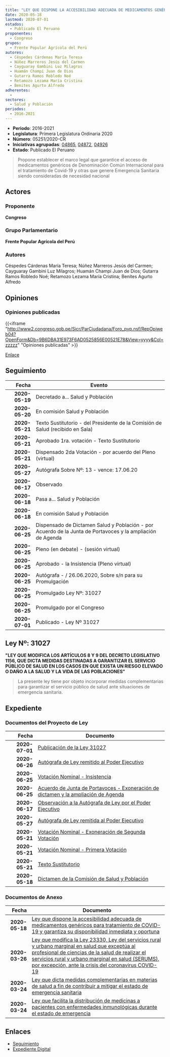 ```yaml
---
title: "LEY QUE DISPONE LA ACCESIBILIDAD ADECUADA DE MEDICAMENTOS GENÉRICOS PARA TRATAMIENTO DE COVID-19 Y GARANTIZA SU DISPONIBILIDAD INMEDIATA Y OPORTUNA"
date: 2020-05-18
lastmod: 2020-07-01
estados: 
  - Publicado El Peruano
proponentes: 
  - Congreso
grupos: 
  - Frente Popular Agrícola del Perú
autores: 
  - Céspedes Cárdenas María Teresa
  - Núñez Marreros Jesús del Carmen
  - Cayguaray Gambini Luz Milagros
  - Huamán Champi Juan de Dios
  - Gutarra Ramos Robledo Noé
  - Retamozo Lezama María Cristina
  - Benites Agurto Alfredo
adherentes: 
  - 
sectores: 
  - Salud y Población
periodos: 
  - 2016-2021
---
```


- **Periodo**: 2016-2021
- **Legislatura**: Primera Legislatura Ordinaria 2020
- **Número**: 05251/2020-CR
- **Iniciativas agrupadas**: [04865](../../04800/04865), [04872](../../04800/04872), [04926](../../04900/04926)
- **Estado**: Publicado El Peruano

> Propone establecer el marco legal que garantice el acceso de medicamentos genéricos de Denominación Común Internacional para el tratamiento de Covid-19 y otras que genere Emergencia Sanitaria siendo consideradas de necesidad nacional


## Actores

### Proponente

**Congreso**

### Grupo Parlamentario

**Frente Popular Agrícola del Perú**

### Autores

Céspedes Cárdenas María Teresa; Núñez Marreros Jesús del Carmen; Cayguaray Gambini Luz Milagros; Huamán Champi Juan de Dios; Gutarra Ramos Robledo Noé; Retamozo Lezama María Cristina; Benites Agurto Alfredo


## Opiniones

### Opiniones publicadas

{{<iframe "http://www2.congreso.gob.pe/Sicr/ParCiudadana/Foro_pvp.nsf/RepOpiweb04?OpenForm&Db=9B6DBA31E973F6AD0525856E00521E78&View=yyyy&Col=zzzzz" "Opiniones publicadas" >}}

[Enlace](http://www2.congreso.gob.pe/Sicr/ParCiudadana/Foro_pvp.nsf/RepOpiweb04?OpenForm&Db=9B6DBA31E973F6AD0525856E00521E78&View=yyyy&Col=zzzzz)

## Seguimiento

| Fecha | Evento |
|------:|--------|
| **2020-05-19** | Decretado a... Salud y Población|
| **2020-05-20** | En comisión Salud y Población|
| **2020-05-21** | Texto Sustitutorio - del Presidente de la Comisión de Salud (recibido en Sala)|
| **2020-05-21** | Aprobado 1ra. votación - Texto Sustitutorio|
| **2020-05-21** | Dispensado 2da Votación - por acuerdo del Pleno (virtual)|
| **2020-05-27** | Autógrafa Sobre Nº: 13 - vence: 17.06.20|
| **2020-06-17** | Observado|
| **2020-06-18** | Pasa a... Salud y Población|
| **2020-06-18** | En comisión Salud y Población|
| **2020-06-25** | Dispensado de Dictamen Salud y Población - por Acuerdo de la Junta de Portavoces y la ampliación de Agenda|
| **2020-06-25** | Pleno (en debate) - (sesión virtual)|
| **2020-06-25** | Aprobado - la Insistencia (Pleno virtual)|
| **2020-06-25** | Autógrafa - / 26.06.2020, Sobre s/n para su Promulgación|
| **2020-06-25** | Promulgado Ley Nº: 31027|
| **2020-06-25** | Promulgado por el Congreso|
| **2020-07-01** | Publicado - Ley Nº 31027|

## Ley Nº: 31027

**"LEY QUE MODIFICA LOS ARTÍCULOS 8 Y 9 DEL DECRETO LEGISLATIVO 1156, QUE DICTA MEDIDAS DESTINADAS A GARANTIZAR EL SERVICIO PÚBLICO DE SALUD EN LOS CASOS EN QUE EXISTA UN RIESGO ELEVADO O DAÑO A LA SALUD Y LA VIDA DE LAS POBLACIONES"**

> La presente ley tiene por objeto incorporar medidas complementarias para garantizar el servicio público de salud ante situaciones de emergencia sanitaria.


## Expediente


### Documentos del Proyecto de Ley

| Fecha | Documento |
|------:|--------|
| **2020-07-01** | [Publicación de la Ley 31027](http://www.leyes.congreso.gob.pe/Documentos/2016_2021/ADLP/Normas_Legales/31027-LEY.pdf) |
| **2020-06-26** | [Autógrafa de Ley remitido al Poder Ejecutivo](http://www.leyes.congreso.gob.pe/Documentos/2016_2021/Autografas/Ley_y_de_Resolucion_Legislativa/AU0486520200626.pdf) |
| **2020-06-25** | [Votación Nominal - Insistencia](http://www.leyes.congreso.gob.pe/Documentos/2016_2021/Asistencia_y_Votacion/Proyectos_de_Ley/Votacion_Nominal/VNI04865-20200625.pdf) |
| **2020-06-25** | [Acuerdo de Junta de Portavoces - Exoneración de dictamen y la ampliación de Agenda](http://www.leyes.congreso.gob.pe/Documentos/2016_2021/Acuerdos/Junta_Portavoces/AJP04865-20200625.pdf) |
| **2020-06-17** | [Observación a la Autógrafa de Ley por el Poder Ejecutivo](http://www.leyes.congreso.gob.pe/Documentos/2016_2021/Observacion_a_la_Autografa/OBAU04865-20200617.pdf) |
| **2020-05-27** | [Autógrafa de Ley remitida al Poder Ejecutivo](http://www.leyes.congreso.gob.pe/Documentos/2016_2021/Autografas/Ley_y_de_Resolucion_Legislativa/AU0486520200527.pdf) |
| **2020-05-21** | [Votación Nominal - Exoneración de Segunda Votación](http://www.leyes.congreso.gob.pe/Documentos/2016_2021/Asistencia_y_Votacion/Proyectos_de_Ley/Exoneracion_de_Segunda_Votacion/AVESV04865-20200521.pdf) |
| **2020-05-21** | [Votación Nominal - Primera Votación](http://www.leyes.congreso.gob.pe/Documentos/2016_2021/Asistencia_y_Votacion/Proyectos_de_Ley/AV04865-20200521.pdf) |
| **2020-05-21** | [Texto Sustitutorio](http://www.leyes.congreso.gob.pe/Documentos/2016_2021/Texto_Sustitutorio/Proyectos_de_Ley/TS04865-20200521.pdf) |
| **2020-05-18** | [Dictamen de la Comisión de Salud y Población](http://www.leyes.congreso.gob.pe/Documentos/2016_2021/Dictamenes/Proyectos_de_Ley/04865DC21MAY-20200518.pdf) |

### Documentos de Anexo

| Fecha | Documento |
|------:|--------|
| **2020-05-18** | [Ley que dispone la accesibilidad adecuada de medicamentos genéricos para tratamiento de COVID-19 y garantiza su disponibilidad inmediata y oportuna](http://www.leyes.congreso.gob.pe/Documentos/2016_2021/Proyectos_de_Ley_y_de_Resoluciones_Legislativas/PL0525120200518.pdf) |
| **2020-03-26** | [Ley que modifica la Ley 23330, Ley del servicios rural y urbano marginal en salud que exceptúa al profesional de ciencias de la salud de realizar el servicios rural y urbano marginal en salud (SERUMS), por excepción, ante la crisis del coronavirus COVID-19](http://www.leyes.congreso.gob.pe/Documentos/2016_2021/Proyectos_de_Ley_y_de_Resoluciones_Legislativas/PL04926-20200326..pdf) |
| **2020-03-24** | [Ley que dicta medidas complementarias en materias de salud a fin de contribuir a mitigar el estado de emergencia sanitaria](http://www.leyes.congreso.gob.pe/Documentos/2016_2021/Proyectos_de_Ley_y_de_Resoluciones_Legislativas/PL04872-20200324..pdf) |
| **2020-03-24** | [Ley que facilita la distribución de medicinas a pacientes con enfermedades inmunológicas durante el estado de emergencia](http://www.leyes.congreso.gob.pe/Documentos/2016_2021/Proyectos_de_Ley_y_de_Resoluciones_Legislativas/PL04865-20200324..pdf) |

## Enlaces 

- [Seguimiento](http://www2.congreso.gob.pe/Sicr/TraDocEstProc/CLProLey2016.nsf/f7fff46988ca05b1052578e100829cc7/c1c797475104e94a0525856d0000c5ae?OpenDocument)
- [Expediente Digital](http://www2.congreso.gob.pe/Sicr/TraDocEstProc/CLProLey2016.nsf/f7fff46988ca05b1052578e100829cc7/c1c797475104e94a0525856d0000c5ae?OpenDocument&Click=05257FB7005EB655.eb71d0cf91d8294e05256cdf006b5706/$Body/0.1C6C)

